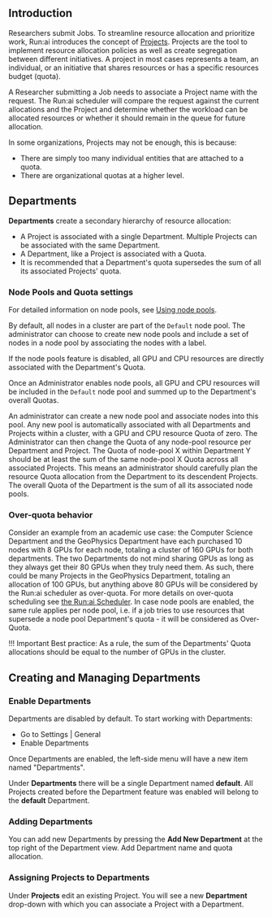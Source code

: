 ## Introduction

Researchers submit Jobs. To streamline resource allocation and prioritize work, Run:ai introduces the concept of [Projects](project-setup.md). Projects are the tool to implement resource allocation policies as well as create segregation between different initiatives. A project in most cases represents a team, an individual, or an initiative that shares resources or has a specific resources budget (quota).

A Researcher submitting a Job needs to associate a Project name with the request. The Run:ai scheduler will compare the request against the current allocations and the Project and determine whether the workload can be allocated resources or whether it should remain in the queue for future allocation.

In some organizations, Projects may not be enough, this is because:

* There are simply too many individual entities that are attached to a quota.
* There are organizational quotas at a higher level. 


## Departments

__Departments__ create a secondary hierarchy of resource allocation:

* A Project is associated with a single Department. Multiple Projects can be associated with the same Department.
* A Department, like a Project is associated with a Quota. 
* It is recommended that a Department's quota supersedes the sum of all its associated Projects' quota.

### Node Pools and Quota settings

For detailed information on node pools, see [Using node pools](../../Researcher/scheduling/using-node-pools.md).

By default, all nodes in a cluster are part of the `Default` node pool. The administrator can choose to create new node pools and include a set of nodes in a node pool by associating the nodes with a label.

If the node pools feature is disabled, all GPU and CPU resources are directly associated with the Department's Quota. 

Once an Administrator enables node pools, all GPU and CPU resources will be included in the `Default` node pool and summed up to the Department's overall Quotas.

An administrator can create a new node pool and associate nodes into this pool. Any new pool is automatically associated with all Departments and Projects within a cluster, with a GPU and CPU resource Quota of zero. The Administrator can then change the Quota of any node-pool resource per Department and Project. The Quota of node-pool X within Department Y should be at least the sum of the same node-pool X Quota across all associated Projects. This means an administrator should carefully plan the resource Quota allocation from the Department to its descendent Projects.
The overall Quota of the Department is the sum of all its associated node pools. 


### Over-quota behavior

Consider an example from an academic use case: the Computer Science Department and the GeoPhysics Department have each purchased 10 nodes with 8 GPUs for each node, totaling a cluster of 160 GPUs for both departments. The two Departments do not mind sharing GPUs as long as they always get their 80 GPUs when they truly need them. As such, there could be many Projects in the GeoPhysics Department, totaling an allocation of 100 GPUs, but anything above 80 GPUs will be considered by the Run:ai scheduler as over-quota. For more details on over-quota scheduling see [the Run:ai Scheduler](../../Researcher/scheduling/the-runai-scheduler.md). In case node pools are enabled, the same rule applies per node pool, i.e. if a job tries to use resources that supersede a node pool Department's quota - it will be considered as Over-Quota.

!!! Important 
    Best practice: As a rule, the sum of the Departments' Quota allocations should be equal to the number of GPUs in the cluster.


## Creating and Managing Departments 

### Enable Departments

Departments are disabled by default. To start working with Departments:

* Go to Settings | General
* Enable Departments 

Once Departments are enabled, the left-side menu will have a new item named "Departments".


Under __Departments__ there will be a single Department named __default__. All Projects created before the Department feature was enabled will belong to the __default__ Department.


### Adding Departments

You can add new Departments by pressing the __Add New Department__ at the top right of the Department view. Add Department name and quota allocation.

### Assigning Projects to Departments

Under __Projects__ edit an existing Project. You will see a new **Department** drop-down with which you can associate a Project with a Department.

